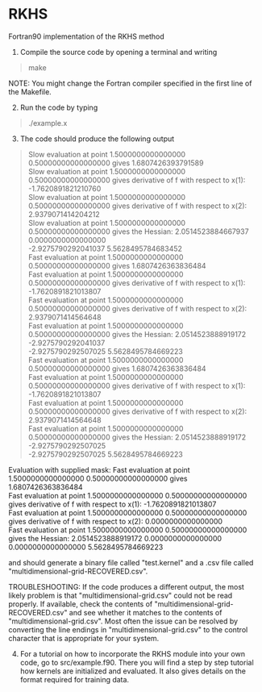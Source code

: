 # RKHS
Fortran90 implementation of the RKHS method



1) Compile the source code by opening a terminal and writing
> make

NOTE: You might change the Fortran compiler specified in the first line of the Makefile.

2) Run the code by typing 
> ./example.x

3) The code should produce the following output

> Slow evaluation at point    1.5000000000000000       0.50000000000000000       gives    1.6807426393791589     
 Slow evaluation at point    1.5000000000000000       0.50000000000000000       gives derivative of f with respect to x(1): -1.7620891821210760     
 Slow evaluation at point    1.5000000000000000       0.50000000000000000       gives derivative of f with respect to x(2):    2.9379071414204212     
 Slow evaluation at point    1.5000000000000000       0.50000000000000000       gives the Hessian: 
   2.0514523884667937        0.0000000000000000     
  -2.9275790292041037        5.5628495784683452     
 Fast evaluation at point    1.5000000000000000       0.50000000000000000       gives    1.6807426363836484     
 Fast evaluation at point    1.5000000000000000       0.50000000000000000       gives derivative of f with respect to x(1):   -1.7620891821013807     
 Fast evaluation at point    1.5000000000000000       0.50000000000000000       gives derivative of f with respect to x(2):    2.9379071414564648     
 Fast evaluation at point    1.5000000000000000       0.50000000000000000       gives the Hessian: 
   2.0514523888919172       -2.9275790292041037     
  -2.9275790292507025        5.5628495784669223     
 Fast evaluation at point    1.5000000000000000       0.50000000000000000       gives    1.6807426363836484     
 Fast evaluation at point    1.5000000000000000       0.50000000000000000       gives derivative of f with respect to x(1):   -1.7620891821013807     
 Fast evaluation at point    1.5000000000000000       0.50000000000000000       gives derivative of f with respect to x(2):    2.9379071414564648     
 Fast evaluation at point    1.5000000000000000       0.50000000000000000       gives the Hessian: 
   2.0514523888919172       -2.9275790292507025     
  -2.9275790292507025        5.5628495784669223     

 Evaluation with supplied mask:
 Fast evaluation at point    1.5000000000000000       0.50000000000000000       gives    1.6807426363836484     
 Fast evaluation at point    1.5000000000000000       0.50000000000000000       gives derivative of f with respect to x(1):   -1.7620891821013807     
 Fast evaluation at point    1.5000000000000000       0.50000000000000000       gives derivative of f with respect to x(2):    0.0000000000000000     
 Fast evaluation at point    1.5000000000000000       0.50000000000000000       gives the Hessian: 
   2.0514523888919172        0.0000000000000000     
   0.0000000000000000        5.5628495784669223  
 
 
 and should generate a binary file called "test.kernel" and a .csv file called "multidimensional-grid-RECOVERED.csv".
 
 TROUBLESHOOTING:
 If the code produces a different output, the most likely problem is that "multidimensional-grid.csv" could not be read properly.
 If available, check the contents of "multidimensional-grid-RECOVERED.csv" and see whether it matches to the contents of 
 "multidimensional-grid.csv". Most often the issue can be resolved by converting the line endings in "multidimensional-grid.csv" to
 the control character that is appropriate for your system.
 
4) For a tutorial on how to incorporate the RKHS module into your own code, go to src/example.f90. There you will find a step by step
   tutorial how kernels are initialized and evaluated. It also gives details on the format required for training data.
 
 
 

 
 
